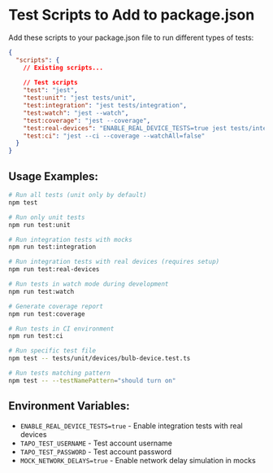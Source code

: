 # Test Scripts to Add to package.json

Add these scripts to your package.json file to run different types of tests:

```json
{
  "scripts": {
    // Existing scripts...
    
    // Test scripts
    "test": "jest",
    "test:unit": "jest tests/unit",
    "test:integration": "jest tests/integration",
    "test:watch": "jest --watch",
    "test:coverage": "jest --coverage",
    "test:real-devices": "ENABLE_REAL_DEVICE_TESTS=true jest tests/integration",
    "test:ci": "jest --ci --coverage --watchAll=false"
  }
}
```

## Usage Examples:

```bash
# Run all tests (unit only by default)
npm test

# Run only unit tests
npm run test:unit

# Run integration tests with mocks
npm run test:integration

# Run integration tests with real devices (requires setup)
npm run test:real-devices

# Run tests in watch mode during development
npm run test:watch

# Generate coverage report
npm run test:coverage

# Run tests in CI environment
npm run test:ci

# Run specific test file
npm test -- tests/unit/devices/bulb-device.test.ts

# Run tests matching pattern
npm test -- --testNamePattern="should turn on"
```

## Environment Variables:

- `ENABLE_REAL_DEVICE_TESTS=true` - Enable integration tests with real devices
- `TAPO_TEST_USERNAME` - Test account username
- `TAPO_TEST_PASSWORD` - Test account password
- `MOCK_NETWORK_DELAYS=true` - Enable network delay simulation in mocks